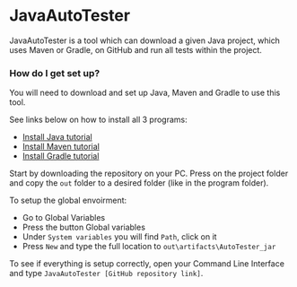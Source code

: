 # JavaAutoTester #

JavaAutoTester is a tool which can download a given Java project, 
which uses Maven or Gradle, on GitHub and run all tests within the project.

### How do I get set up? ###

You will need to download and set up Java, Maven and Gradle to use this tool.

See links below on how to install all 3 programs:

* [Install Java tutorial](https://www.youtube.com/watch?v=Uz13RXDpvDM)
* [Install Maven tutorial](https://www.youtube.com/watch?v=RfCWg5ay5B0&t)
* [Install Gradle tutorial](https://www.youtube.com/watch?v=C55i2OHKYMc)

Start by downloading the repository on your PC. Press on the project folder and copy
the ```out``` folder to a desired folder (like in the program folder).

To setup the global envoirment:
* Go to Global Variables
* Press the button Global variables 
* Under ```System variables``` you will find ```Path```, click on it
* Press ```New``` and type the full location to ```out\artifacts\AutoTester_jar```

To see if everything is setup correctly, open your Command Line Interface and type 
```JavaAutoTester [GitHub repository link]```.
